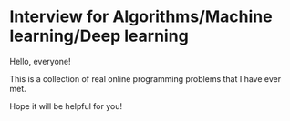 # Interview for Algorithms/Machine learning/Deep learning
Hello, everyone!

This is a collection of real online programming problems that I have ever met.


Hope it will be helpful for you!

